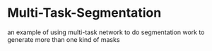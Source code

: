 # Multi-Task-Segmentation
an example of using multi-task network to do segmentation work to generate more than one kind of masks
